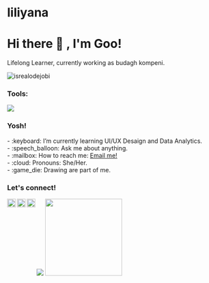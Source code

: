 # liliyana
# <summary><strong>Hi there :wave: , I'm Goo!</strong></summary>
Lifelong Learner, currently working as budagh kompeni.
<p align="left"> <img src="https://komarev.com/ghpvc/?username=goonesmile&label=Profile%20views&color=0e75b6&style=flat" alt="isrealodejobi" />
</p>

### <summary><strong>Tools:</strong></summary>
<p>
    <img src="https://img.shields.io/badge/Text%20Editor-Visual%20Studio%20Code-blue?&logo=visual%20studio%20code&logoColor=blue" />
</p>

### <summary><strong>Yosh!</strong></summary>
<p>
    - :keyboard: I’m currently learning UI/UX Desaign and Data Analytics. </br>
    - :speech_balloon: Ask me about anything.</br>
    - :mailbox: How to reach me: <a href="mailto:nadiyaauliya06@gmail.com">Email me!</a>  </br>
    - :cloud: Pronouns: She/Her. </br>
    - :game_die: Drawing are part of me. </br>
<p>
 
### <summary><strong>Let's connect!</strong></summary>
<a href="https://twitter.com/yours">
  <img align="left" alt="Goo's Twitter" width="20px" src="https://x.com/alatralalaa?t=agI55WVl2uOH1eGJ_yN3tw&s=08" />
</a>
<a href="https://www.instagram.com/yours/">
  <img align="left" alt="Goo's Instagram" width="20px" src="(https://www.instagram.com/auliyanadiya_?igsh=cHBhdmk3cDFxbW9k)" />
</a>
<a href="https://yours.com/">
  <img align="left" alt="Goo's Blog" width="20px" src="https://simpleicons.now.sh/blogger/495f7e" />
</a>
<p>
    <img src="https://github-readme-stats.vercel.app/api?username=namaAnda&hide=contribs,prs&show_icons=true&hide_border=true&title_color=000" />
    <img src="https://github-readme-stats.vercel.app/api/top-langs/?username=namaAnda&layout=compact" height=180 />
</p>

